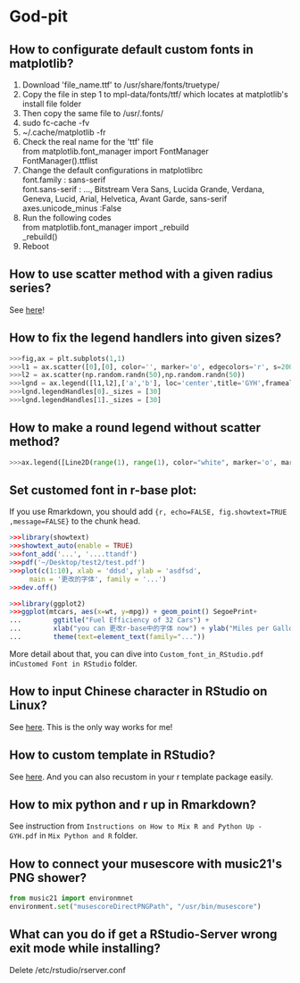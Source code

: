 # God-pit

## How to configurate default custom fonts in matplotlib?

1. Download 'file_name.ttf' to /usr/share/fonts/truetype/
2. Copy the file in step 1 to mpl-data/fonts/ttf/ which locates at matplotlib's install file folder
3. Then copy the same file to /usr/.fonts/
4. sudo fc-cache -fv
5. ~/.cache/matplotlib -fr
6. Check the real name for the 'ttf' file<br>
from matplotlib.font_manager import FontManager<br>
FontManager().ttflist
7. Change the default configurations in matplotlibrc<br>
font.family         : sans-serif<br>
font.sans-serif     : ..., Bitstream Vera Sans, Lucida Grande, Verdana, Geneva, Lucid, Arial, Helvetica, Avant Garde, sans-serif<br>
axes.unicode_minus  :False
8. Run the following codes<br>
from matplotlib.font_manager import _rebuild<br>
_rebuild()
9. Reboot

## How to use scatter method with a given radius series?

See [here](https://stackoverflow.com/questions/48172928/scale-matplotlib-pyplot-axes-scatter-markersize-by-x-scale/48174228#48174228)!

## How to fix the legend handlers into given sizes?

```python
>>>fig,ax = plt.subplots(1,1)
>>>l1 = ax.scatter([0],[0], color='', marker='o', edgecolors='r', s=2000)
>>>l2 = ax.scatter(np.random.randn(50),np.random.randn(50))
>>>lgnd = ax.legend([l1,l2],['a','b'], loc='center',title='GYH',framealpha=0.5)
>>>lgnd.legendHandles[0]._sizes = [30]
>>>lgnd.legendHandles[1]._sizes = [30]
```
## How to make a round legend without scatter method?

```python
>>>ax.legend([Line2D(range(1), range(1), color="white", marker='o', markerfacecolor="red")],['a'])
```
## Set customed font in r-base plot:

If you use Rmarkdown, you should add `{r, echo=FALSE, fig.showtext=TRUE ,message=FALSE}` to the chunk head.
```r
>>>library(showtext)
>>>showtext_auto(enable = TRUE)
>>>font_add('...', '....ttandf')
>>>pdf('~/Desktop/test2/test.pdf')
>>>plot(c(1:10), xlab = 'ddsd', ylab = 'asdfsd', 
     main = '更改的字体', family = '...')
>>>dev.off()
```
```r
>>>library(ggplot2)
>>>ggplot(mtcars, aes(x=wt, y=mpg)) + geom_point() SegoePrint+
...        ggtitle("Fuel Efficiency of 32 Cars") +
...        xlab("you can 更改r-base中的字体 now") + ylab("Miles per Gallon")+refer
...        theme(text=element_text(family="..."))
```
More detail about that, you can dive into `Custom_font_in_RStudio.pdf` in`Customed Font in RStudio` folder.

## How to input Chinese character in RStudio on Linux?

See [here](https://github.com/JackieMium/libfcitxplatforminputcontextplugin.so). This is the only way works for me!

## How to custom template in RStudio?

See [here](https://chester.rbind.io/ecots2k16/template_pkg/). And you can also recustom in your r template package easily.

## How to mix python and r up in Rmarkdown?

See instruction from `Instructions on How to Mix R and Python Up - GYH.pdf` in `Mix Python and R` folder.

## How to connect your musescore with music21's PNG shower?

```python
from music21 import environmnet
environment.set("musescoreDirectPNGPath", "/usr/bin/musescore")
```

## What can you do if get a RStudio-Server wrong exit mode while installing?

Delete /etc/rstudio/rserver.conf 

